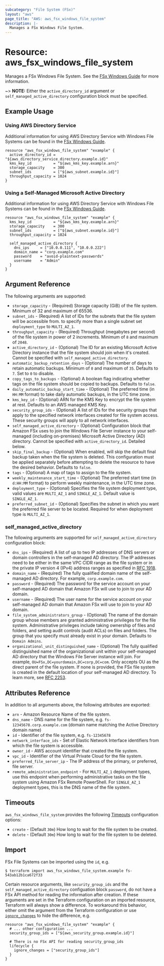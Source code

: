 ```yaml
---
subcategory: "File System (FSx)"
layout: "aws"
page_title: "AWS: aws_fsx_windows_file_system"
description: |-
  Manages a FSx Windows File System.
---
```


# Resource: aws_fsx_windows_file_system

Manages a FSx Windows File System. See the [FSx Windows Guide](https://docs.aws.amazon.com/fsx/latest/WindowsGuide/what-is.html) for more information.

~> **NOTE:** Either the `active_directory_id` argument or `self_managed_active_directory` configuration block must be specified.

## Example Usage

### Using AWS Directory Service

Additional information for using AWS Directory Service with Windows File Systems can be found in the [FSx Windows Guide](https://docs.aws.amazon.com/fsx/latest/WindowsGuide/fsx-aws-managed-ad.html).

```hcl
resource "aws_fsx_windows_file_system" "example" {
  active_directory_id = "${aws_directory_service_directory.example.id}"
  kms_key_id          = "${aws_kms_key.example.arn}"
  storage_capacity    = 300
  subnet_ids          = ["${aws_subnet.example.id}"]
  throughput_capacity = 1024
}
```

### Using a Self-Managed Microsoft Active Directory

Additional information for using AWS Directory Service with Windows File Systems can be found in the [FSx Windows Guide](https://docs.aws.amazon.com/fsx/latest/WindowsGuide/self-managed-AD.html).

```hcl
resource "aws_fsx_windows_file_system" "example" {
  kms_key_id          = "${aws_kms_key.example.arn}"
  storage_capacity    = 300
  subnet_ids          = ["${aws_subnet.example.id}"]
  throughput_capacity = 1024

  self_managed_active_directory {
    dns_ips     = ["10.0.0.111", "10.0.0.222"]
    domain_name = "corp.example.com"
    password    = "avoid-plaintext-passwords"
    username    = "Admin"
  }
}
```

## Argument Reference

The following arguments are supported:

* `storage_capacity` - (Required) Storage capacity (GiB) of the file system. Minimum of 32 and maximum of 65536.
* `subnet_ids` - (Required) A list of IDs for the subnets that the file system will be accessible from. to specify more than a single subnet set `deployment_type` to `MULTI_AZ_1`.
* `throughput_capacity` - (Required) Throughput (megabytes per second) of the file system in power of 2 increments. Minimum of `8` and maximum of `2048`.
* `active_directory_id` - (Optional) The ID for an existing Microsoft Active Directory instance that the file system should join when it's created. Cannot be specified with `self_managed_active_directory`.
* `automatic_backup_retention_days` - (Optional) The number of days to retain automatic backups. Minimum of `0` and maximum of `35`. Defaults to `7`. Set to `0` to disable.
* `copy_tags_to_backups` - (Optional) A boolean flag indicating whether tags on the file system should be copied to backups. Defaults to `false`.
* `daily_automatic_backup_start_time` - (Optional) The preferred time (in `HH:MM` format) to take daily automatic backups, in the UTC time zone.
* `kms_key_id` - (Optional) ARN for the KMS Key to encrypt the file system at rest. Defaults to an AWS managed KMS Key.
* `security_group_ids` - (Optional) A list of IDs for the security groups that apply to the specified network interfaces created for file system access. These security groups will apply to all network interfaces.
* `self_managed_active_directory` - (Optional) Configuration block that Amazon FSx uses to join the Windows File Server instance to your self-managed (including on-premises) Microsoft Active Directory (AD) directory. Cannot be specified with `active_directory_id`. Detailed below.
* `skip_final_backup` - (Optional) When enabled, will skip the default final backup taken when the file system is deleted. This configuration must be applied separately before attempting to delete the resource to have the desired behavior. Defaults to `false`.
* `tags` - (Optional) A map of tags to assign to the file system.
* `weekly_maintenance_start_time` - (Optional) The preferred start time (in `d:HH:MM` format) to perform weekly maintenance, in the UTC time zone.
* `deployment_type` - (Optional) Specifies the file system deployment type, valid values are `MULTI_AZ_1` and `SINGLE_AZ_1`. Default value is `SINGLE_AZ_1`.
* `preferred_subnet_id` - (Optional) Specifies the subnet in which you want the preferred file server to be located. Required for when deployment type is `MULTI_AZ_1`.

### self_managed_active_directory

The following arguments are supported for `self_managed_active_directory` configuration block:

* `dns_ips` - (Required) A list of up to two IP addresses of DNS servers or domain controllers in the self-managed AD directory. The IP addresses need to be either in the same VPC CIDR range as the file system or in the private IP version 4 (IPv4) address ranges as specified in [RFC 1918](https://tools.ietf.org/html/rfc1918).
* `domain_name` - (Required) The fully qualified domain name of the self-managed AD directory. For example, `corp.example.com`.
* `password` - (Required) The password for the service account on your self-managed AD domain that Amazon FSx will use to join to your AD domain.
* `username` - (Required) The user name for the service account on your self-managed AD domain that Amazon FSx will use to join to your AD domain.
* `file_system_administrators_group` - (Optional) The name of the domain group whose members are granted administrative privileges for the file system. Administrative privileges include taking ownership of files and folders, and setting audit controls (audit ACLs) on files and folders. The group that you specify must already exist in your domain. Defaults to `Domain Admins`.
* `organizational_unit_distinguished_name` - (Optional) The fully qualified distinguished name of the organizational unit within your self-managed AD directory that the Windows File Server instance will join. For example, `OU=FSx,DC=yourdomain,DC=corp,DC=com`. Only accepts OU as the direct parent of the file system. If none is provided, the FSx file system is created in the default location of your self-managed AD directory. To learn more, see [RFC 2253](https://tools.ietf.org/html/rfc2253).

## Attributes Reference

In addition to all arguments above, the following attributes are exported:

* `arn` - Amazon Resource Name of the file system.
* `dns_name` - DNS name for the file system, e.g. `fs-12345678.corp.example.com` (domain name matching the Active Directory domain name)
* `id` - Identifier of the file system, e.g. `fs-12345678`
* `network_interface_ids` - Set of Elastic Network Interface identifiers from which the file system is accessible.
* `owner_id` - AWS account identifier that created the file system.
* `vpc_id` - Identifier of the Virtual Private Cloud for the file system.
* `preferred_file_server_ip` - The IP address of the primary, or preferred, file server.
* `remote_administration_endpoint` - For `MULTI_AZ_1` deployment types, use this endpoint when performing administrative tasks on the file system using Amazon FSx Remote PowerShell. For `SINGLE_AZ_1` deployment types, this is the DNS name of the file system.

## Timeouts

`aws_fsx_windows_file_system` provides the following [Timeouts](/docs/configuration/resources.html#timeouts)
configuration options:

* `create` - (Default `30m`) How long to wait for the file system to be created.
* `delete` - (Default `30m`) How long to wait for the file system to be deleted.

## Import

FSx File Systems can be imported using the `id`, e.g.

```
$ terraform import aws_fsx_windows_file_system.example fs-543ab12b1ca672f33
```

Certain resource arguments, like `security_group_ids` and the `self_managed_active_directory` configuation block `password`, do not have a FSx API method for reading the information after creation. If these arguments are set in the Terraform configuration on an imported resource, Terraform will always show a difference. To workaround this behavior, either omit the argument from the Terraform configuration or use [`ignore_changes`](/docs/configuration/resources.html#ignore_changes) to hide the difference, e.g.

```hcl
resource "aws_fsx_windows_file_system" "example" {
  # ... other configuration ...
  security_group_ids = ["${aws_security_group.example.id}"]

  # There is no FSx API for reading security_group_ids
  lifecycle {
    ignore_changes = ["security_group_ids"]
  }
}
```
